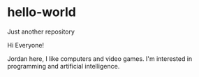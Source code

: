 # hello-world
Just another repository

Hi Everyone!

Jordan here, I like computers and video games. I'm interested in programming and artificial intelligence.

